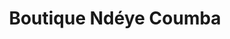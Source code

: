 ---
title: "Boutique Ndéye Coumba"
url: /ndiaffate-escale/boutique-ndeye-coumba/
shop: Allgemein
---